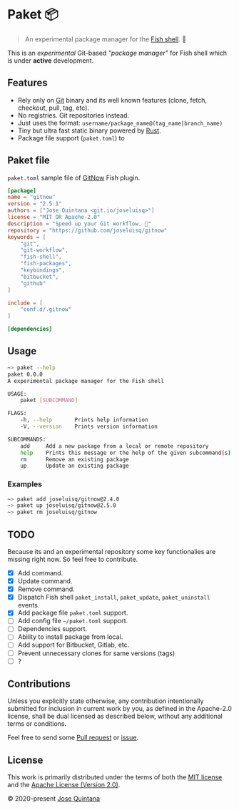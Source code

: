 # Paket 📦

> An experimental package manager for the [Fish shell](https://fishshell.com/). 🐠

This is an *experimental* Git-based *"package manager"* for Fish shell which is under **active** development.

## Features

- Rely only on [Git](https://git-scm.com/) binary and its well known features (clone, fetch, checkout, pull, tag, etc).
- No registries. Git repositories instead.
- Just uses the format: `username/package_name@(tag_name|branch_name)`
- Tiny but ultra fast static binary powered by [Rust](https://www.rust-lang.org/).
- Package file support (`paket.toml`) to

## Paket file 

`paket.toml` sample file of [GitNow](https://github.com/joseluisq/gitnow) Fish plugin.

```toml
[package]
name = "gitnow"
version = "2.5.1"
authors = ["Jose Quintana <git.io/joseluisq>"]
license = "MIT OR Apache-2.0"
description = "Speed up your Git workflow. 🐠"
repository = "https://github.com/joseluisq/gitnow"
keywords = [
    "git",
    "git-workflow",
    "fish-shell",
    "fish-packages",
    "keybindings",
    "bitbucket",
    "github"
]

include = [
    "conf.d/.gitnow"
]

[dependencies]
```

## Usage

```sh
~> paket --help
paket 0.0.0
A experimental package manager for the Fish shell

USAGE:
    paket [SUBCOMMAND]

FLAGS:
    -h, --help       Prints help information
    -V, --version    Prints version information

SUBCOMMANDS:
    add     Add a new package from a local or remote repository
    help    Prints this message or the help of the given subcommand(s)
    rm      Remove an existing package
    up      Update an existing package
```

### Examples

```sh
~> paket add joseluisq/gitnow@2.4.0
~> paket up joseluisq/gitnow@2.5.0
~> paket rm joseluisq/gitnow
```

## TODO

Because its and an experimental repository some key functionalies are missing right now. So feel free to contribute.

- [x] Add command.
- [x] Update command.
- [x] Remove command.
- [x] Dispatch Fish shell `paket_install`, `paket_update`, `paket_uninstall` events.
- [x] Add package file `paket.toml` support.
- [ ] Add config file `~/paket.toml` support.
- [ ] Dependencies support.
- [ ] Ability to install package from local.
- [ ] Add support for Bitbucket, Gitlab, etc.
- [ ] Prevent unnecessary clones for same versions (tags)
- [ ] ?

## Contributions

Unless you explicitly state otherwise, any contribution intentionally submitted for inclusion in current work by you, as defined in the Apache-2.0 license, shall be dual licensed as described below, without any additional terms or conditions.

Feel free to send some [Pull request](https://github.com/joseluisq/paket/pulls) or [issue](https://github.com/joseluisq/paket/issues).

## License

This work is primarily distributed under the terms of both the [MIT license](LICENSE-MIT) and the [Apache License (Version 2.0)](LICENSE-APACHE).

© 2020-present [Jose Quintana](https://git.io/joseluisq)
